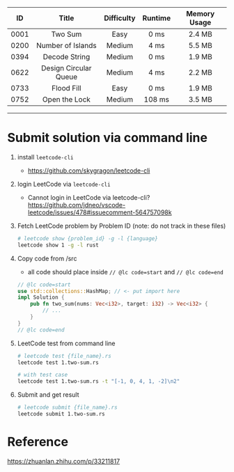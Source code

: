 |  ID  |         Title         | Difficulty | Runtime | Memory Usage |
| :--: | :-------------------: | :--------: | :-----: | :----------: |
| 0001 |        Two Sum        |    Easy    |  0 ms   |    2.4 MB    |
| 0200 |   Number of Islands   |   Medium   |  4 ms   |    5.5 MB    |
| 0394 |     Decode String     |   Medium   |  0 ms   |    1.9 MB    |
| 0622 | Design Circular Queue |   Medium   |  4 ms   |    2.2 MB    |
| 0733 |      Flood Fill       |    Easy    |  0 ms   |    1.9 MB    |
| 0752 |     Open the Lock     |   Medium   | 108 ms  |    3.5 MB    |

---

# Submit solution via command line

1. install `leetcode-cli`
   - https://github.com/skygragon/leetcode-cli
1. login LeetCode via `leetcode-cli`
   - Cannot login in LeetCode via leetcode-cli? https://github.com/jdneo/vscode-leetcode/issues/478#issuecomment-564757098k
1. Fetch LeetCode problem by Problem ID (note: do not track in these files)
   ```sh
   # leetcode show {problem_id} -g -l {language}
   leetcode show 1 -g -l rust
   ```
1. Copy code from /src
   - all code should place inside `// @lc code=start` and `// @lc code=end`
   ```rust
   // @lc code=start
   use std::collections::HashMap; // <- put import here
   impl Solution {
       pub fn two_sum(nums: Vec<i32>, target: i32) -> Vec<i32> {
           // ...
       }
   }
   // @lc code=end
   ```
1. LeetCode test from command line

   ```sh
   # leetcode test {file_name}.rs
   leetcode test 1.two-sum.rs

   # with test case
   leetcode test 1.two-sum.rs -t "[-1, 0, 4, 1, -2]\n2"
   ```

1. Submit and get result
   ```sh
   # leetcode submit {file_name}.rs
   leetcode submit 1.two-sum.rs
   ```

# Reference

https://zhuanlan.zhihu.com/p/33211817

